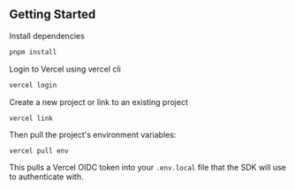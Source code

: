 ## Getting Started

Install dependencies

```bash
pnpm install
```

Login to Vercel using vercel cli

```bash
vercel login
```

Create a new project or link to an existing project

`vercel link`

Then pull the project's environment variables:

`vercel pull env`

This pulls a Vercel OIDC token into your `.env.local` file that the SDK will use to authenticate with.
